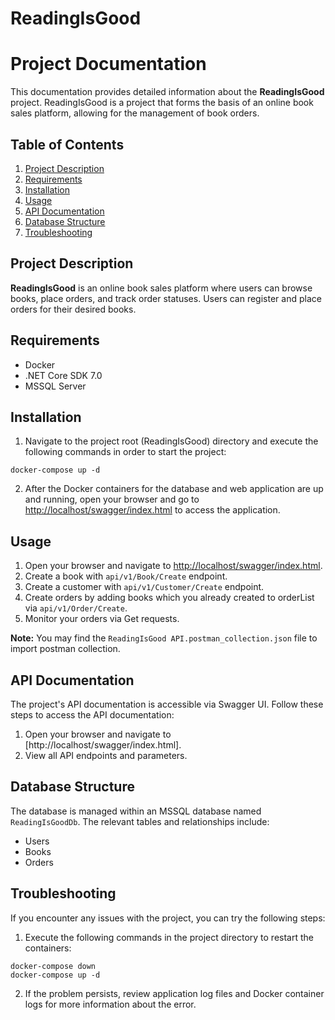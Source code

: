 # ReadingIsGood
# Project Documentation

This documentation provides detailed information about the **ReadingIsGood** project. ReadingIsGood is a project that forms the basis of an online book sales platform, allowing for the management of book orders.

## Table of Contents

1. [Project Description](#project-description)
2. [Requirements](#requirements)
3. [Installation](#installation)
4. [Usage](#usage)
5. [API Documentation](#api-documentation)
6. [Database Structure](#database-structure)
7. [Troubleshooting](#troubleshooting)

## Project Description

**ReadingIsGood** is an online book sales platform where users can browse books, place orders, and track order statuses. Users can register and place orders for their desired books.

## Requirements

- Docker
- .NET Core SDK 7.0
- MSSQL Server

## Installation

1. Navigate to the project root (ReadingIsGood) directory and execute the following commands in order to start the project:
````
docker-compose up -d
````

2. After the Docker containers for the database and web application are up and running, open your browser and go to [http://localhost/swagger/index.html](http://localhost/swagger/index.html) to access the application.

## Usage

1. Open your browser and navigate to [http://localhost/swagger/index.html](http://localhost/swagger/index.html).
2. Create a book with `api/v1/Book/Create` endpoint.
3. Create a customer with `api/v1/Customer/Create` endpoint.
4. Create orders by adding books which you already created to orderList via `api/v1/Order/Create`.
5. Monitor your orders via Get requests.

**Note:** You may find the `ReadingIsGood API.postman_collection.json` file to import postman collection.

## API Documentation

The project's API documentation is accessible via Swagger UI. Follow these steps to access the API documentation:

1. Open your browser and navigate to [http://localhost/swagger/index.html].
2. View all API endpoints and parameters.

## Database Structure

The database is managed within an MSSQL database named `ReadingIsGoodDb`. The relevant tables and relationships include:

- Users
- Books
- Orders

## Troubleshooting

If you encounter any issues with the project, you can try the following steps:

1. Execute the following commands in the project directory to restart the containers:

````
docker-compose down
docker-compose up -d
````


2. If the problem persists, review application log files and Docker container logs for more information about the error.
